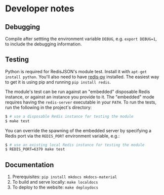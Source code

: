 # Developer notes

## Debugging

Compile after settting the environment variable `DEBUG`, e.g. `export DEBUG=1`, to include the
debugging information.

## Testing

Python is required for RedisJSON's module test. Install it with `apt-get install python`. You'll also
need to have [redis-py](https://github.com/andymccurdy/redis-py) installed. The easiest way to get
it is using pip and running `pip install redis`.

The module's test can be run against an "embedded" disposable Redis instance, or against an instance
you provide to it. The "embedded" mode requires having the `redis-server` executable in your `PATH`.
To run the tests, run the following in the project's directory:

```bash
$ # use a disposable Redis instance for testing the module
$ make test
```

You can override the spawning of the embedded server by specifying a Redis port via the `REDIS_PORT`
environment variable, e.g.:

```bash
$ # use an existing local Redis instance for testing the module
$ REDIS_PORT=6379 make test
```

## Documentation

1. Prerequisites: `pip install mkdocs mkdocs-material`
1. To build and serve locally: `make localdocs`
1. To deploy to the website: `make deploydocs`
